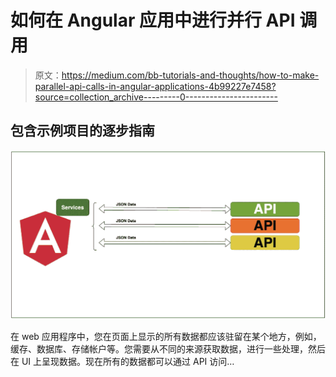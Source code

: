 # 如何在 Angular 应用中进行并行 API 调用

> 原文：<https://medium.com/bb-tutorials-and-thoughts/how-to-make-parallel-api-calls-in-angular-applications-4b99227e7458?source=collection_archive---------0----------------------->

## 包含示例项目的逐步指南

![](img/cecece8bfcc4509817078fd0700e47ec.png)

在 web 应用程序中，您在页面上显示的所有数据都应该驻留在某个地方，例如，缓存、数据库、存储帐户等。您需要从不同的来源获取数据，进行一些处理，然后在 UI 上呈现数据。现在所有的数据都可以通过 API 访问…